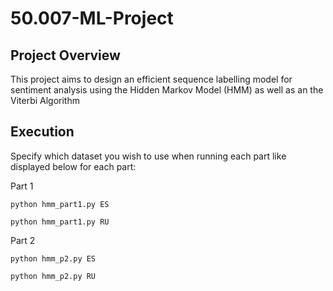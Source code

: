 # 50.007-ML-Project
## Project Overview
This project aims to design an efficient sequence labelling model for sentiment analysis using the Hidden Markov Model (HMM) as well as an the Viterbi Algorithm

## Execution
Specify which dataset you wish to use when running each part like displayed below for each part:

Part 1
```
python hmm_part1.py ES

python hmm_part1.py RU
```

Part 2 
```
python hmm_p2.py ES

python hmm_p2.py RU
```
